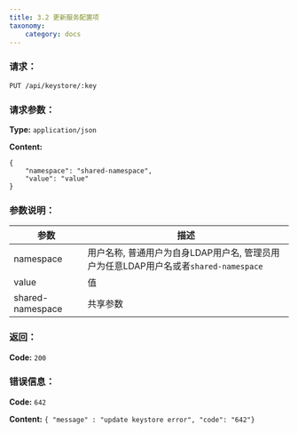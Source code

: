 ```yaml
---
title: 3.2 更新服务配置项
taxonomy:
    category: docs
---
```


### 请求：

    PUT /api/keystore/:key

### 请求参数：
	
**Type:** `application/json`

**Content:**

```
{
    "namespace": "shared-namespace",
    "value": "value"
}
```

### 参数说明：

|参数|描述|
|---|---|
|namespace|用户名称, 普通用户为自身LDAP用户名, 管理员用户为任意LDAP用户名或者`shared-namespace`|
|value|值|
|shared-namespace|共享参数|

### 返回：

**Code:** `200`

### 错误信息：

**Code:** `642`

**Content:** `{ "message" : "update keystore error", "code": "642"}`